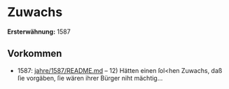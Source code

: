 # Zuwachs

**Ersterwähnung:** 1587

## Vorkommen
- 1587: [jahre/1587/README.md](../jahre/1587/README.md) – 12) Hätten einen ſol<hen Zuwachs, daß ſie vorgäben,
ſie wären ihrer Bürger niht mächtig...
